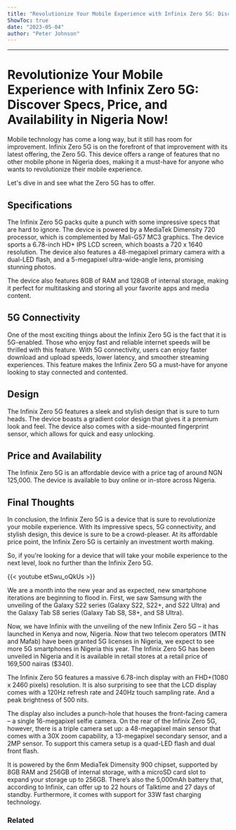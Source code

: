 ```yaml
---
title: "Revolutionize Your Mobile Experience with Infinix Zero 5G: Discover Specs, Price, and Availability in Nigeria Now!"
ShowToc: true 
date: "2023-05-04"
author: "Peter Johnson"
---
```

*****
# Revolutionize Your Mobile Experience with Infinix Zero 5G: Discover Specs, Price, and Availability in Nigeria Now!

Mobile technology has come a long way, but it still has room for improvement. Infinix Zero 5G is on the forefront of that improvement with its latest offering, the Zero 5G. This device offers a range of features that no other mobile phone in Nigeria does, making it a must-have for anyone who wants to revolutionize their mobile experience.

Let's dive in and see what the Zero 5G has to offer.

## Specifications

The Infinix Zero 5G packs quite a punch with some impressive specs that are hard to ignore. The device is powered by a MediaTek Dimensity 720 processor, which is complemented by Mali-G57 MC3 graphics. The device sports a 6.78-inch HD+ IPS LCD screen, which boasts a 720 x 1640 resolution. The device also features a 48-megapixel primary camera with a dual-LED flash, and a 5-megapixel ultra-wide-angle lens, promising stunning photos.

The device also features 8GB of RAM and 128GB of internal storage, making it perfect for multitasking and storing all your favorite apps and media content.

## 5G Connectivity

One of the most exciting things about the Infinix Zero 5G is the fact that it is 5G-enabled. Those who enjoy fast and reliable internet speeds will be thrilled with this feature. With 5G connectivity, users can enjoy faster download and upload speeds, lower latency, and smoother streaming experiences. This feature makes the Infinix Zero 5G a must-have for anyone looking to stay connected and contented.

## Design

The Infinix Zero 5G features a sleek and stylish design that is sure to turn heads. The device boasts a gradient color design that gives it a premium look and feel. The device also comes with a side-mounted fingerprint sensor, which allows for quick and easy unlocking.

## Price and Availability

The Infinix Zero 5G is an affordable device with a price tag of around NGN 125,000. The device is available to buy online or in-store across Nigeria.

## Final Thoughts

In conclusion, the Infinix Zero 5G is a device that is sure to revolutionize your mobile experience. With its impressive specs, 5G connectivity, and stylish design, this device is sure to be a crowd-pleaser. At its affordable price point, the Infinix Zero 5G is certainly an investment worth making.

So, if you're looking for a device that will take your mobile experience to the next level, look no further than the Infinix Zero 5G.

{{< youtube etSwu_oQkUs >}} 



We are a month into the new year and as expected, new smartphone iterations are beginning to flood in. First, we saw Samsung with the unveiling of the Galaxy S22 series (Galaxy S22, S22+, and S22 Ultra) and the Galaxy Tab S8 series (Galaxy Tab S8, S8+, and S8 Ultra). 
 
Now, we have Infinix with the unveiling of the new Infinix Zero 5G – it has launched in Kenya and now, Nigeria. Now that two telecom operators (MTN and Mafab) have been granted 5G licenses in Nigeria, we expect to see more 5G smartphones in Nigeria this year. The Infinix Zero 5G has been unveiled in Nigeria and it is available in retail stores at a retail price of 169,500 nairas ($340). 
 
The Infinix Zero 5G features a massive 6.78-inch display with an FHD+(1080 x 2460 pixels) resolution. It is also surprising to see that the LCD display comes with a 120Hz refresh rate and 240Hz touch sampling rate. And a peak brightness of 500 nits. 
 
The display also includes a punch-hole that houses the front-facing camera – a single 16-megapixel selfie camera. On the rear of the Infinix Zero 5G, however, there is a triple camera set up: a 48-megapixel main sensor that comes with a 30X zoom capability, a 13-megapixel secondary sensor, and a 2MP sensor. To support this camera setup is a quad-LED flash and dual front flash. 
 
It is powered by the 6nm MediaTek Dimensity 900 chipset, supported by 8GB RAM and 256GB of internal storage, with a microSD card slot to expand your storage up to 256GB. There’s also the 5,000mAh battery that, according to Infinix, can offer up to 22 hours of Talktime and 27 days of standby. Furthermore, it comes with support for 33W fast charging technology. 
 
### Related



